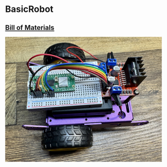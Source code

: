 # BasicRobot


## [Bill of Materials](BillofMaterials.md)

 <img src="https://github.com/stemoutreach/BasicRobot/blob/main/zzimages/prototype1.jpg" width="600" > 
